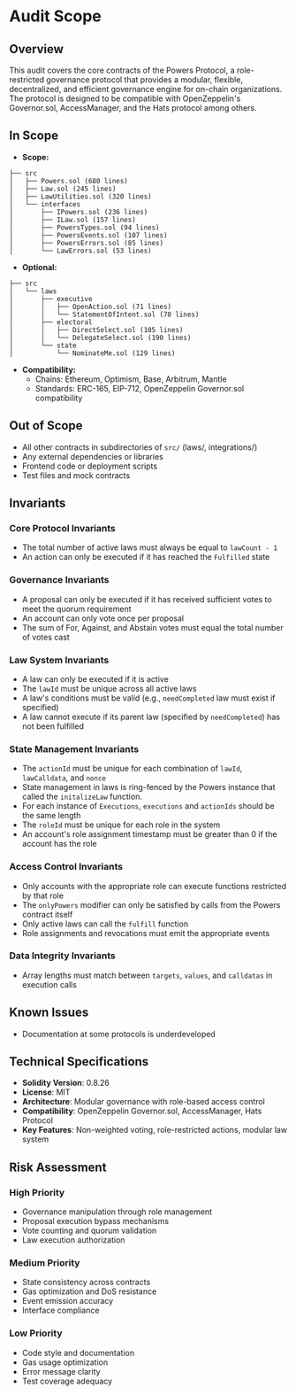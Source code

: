# Audit Scope

## Overview

This audit covers the core contracts of the Powers Protocol, a role-restricted governance protocol that provides a modular, flexible, decentralized, and efficient governance engine for on-chain organizations. The protocol is designed to be compatible with OpenZeppelin's Governor.sol, AccessManager, and the Hats protocol among others.

## In Scope

* **Scope:**

```
├── src
│   ├── Powers.sol (680 lines)
│   ├── Law.sol (245 lines)
│   ├── LawUtilities.sol (320 lines)
│   └── interfaces
│       ├── IPowers.sol (236 lines)
│       ├── ILaw.sol (157 lines)
│       ├── PowersTypes.sol (94 lines)
│       ├── PowersEvents.sol (107 lines)
│       ├── PowersErrors.sol (85 lines)
│       └── LawErrors.sol (53 lines)
```


* **Optional:**

```
├── src
│   └── laws
│       ├── executive
│       │   ├── OpenAction.sol (71 lines)
│       │   └── StatementOfIntent.sol (70 lines)
│       ├── electoral
│       │   ├── DirectSelect.sol (105 lines)
│       │   └── DelegateSelect.sol (190 lines)
│       └── state
│           └── NominateMe.sol (129 lines)
```

* **Compatibility:**
  * Chains: Ethereum, Optimism, Base, Arbitrum, Mantle
  * Standards: ERC-165, EIP-712, OpenZeppelin Governor.sol compatibility

## Out of Scope

- All other contracts in subdirectories of `src/` (laws/, integrations/)
- Any external dependencies or libraries
- Frontend code or deployment scripts
- Test files and mock contracts

## Invariants

### Core Protocol Invariants
- The total number of active laws must always be equal to `lawCount - 1`
- An action can only be executed if it has reached the `Fulfilled` state

### Governance Invariants
- A proposal can only be executed if it has received sufficient votes to meet the quorum requirement
- An account can only vote once per proposal
- The sum of For, Against, and Abstain votes must equal the total number of votes cast

### Law System Invariants
- A law can only be executed if it is active
- The `lawId` must be unique across all active laws
- A law's conditions must be valid (e.g., `needCompleted` law must exist if specified)
- A law cannot execute if its parent law (specified by `needCompleted`) has not been fulfilled

### State Management Invariants
- The `actionId` must be unique for each combination of `lawId`, `lawCalldata`, and `nonce`
- State management in laws is ring-fenced by the Powers instance that called the `initalizeLaw` function.   
- For each instance of `Executions`, `executions` and `actionIds` should be the same length
- The `roleId` must be unique for each role in the system
- An account's role assignment timestamp must be greater than 0 if the account has the role

### Access Control Invariants
- Only accounts with the appropriate role can execute functions restricted by that role
- The `onlyPowers` modifier can only be satisfied by calls from the Powers contract itself
- Only active laws can call the `fulfill` function
- Role assignments and revocations must emit the appropriate events

### Data Integrity Invariants
- Array lengths must match between `targets`, `values`, and `calldatas` in execution calls

## Known Issues

- Documentation at some protocols is underdeveloped

## Technical Specifications

- **Solidity Version**: 0.8.26
- **License**: MIT
- **Architecture**: Modular governance with role-based access control
- **Compatibility**: OpenZeppelin Governor.sol, AccessManager, Hats Protocol
- **Key Features**: Non-weighted voting, role-restricted actions, modular law system

## Risk Assessment

### High Priority
- Governance manipulation through role management
- Proposal execution bypass mechanisms
- Vote counting and quorum validation
- Law execution authorization

### Medium Priority
- State consistency across contracts
- Gas optimization and DoS resistance
- Event emission accuracy
- Interface compliance

### Low Priority
- Code style and documentation
- Gas usage optimization
- Error message clarity
- Test coverage adequacy
